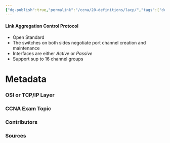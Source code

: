 ```yaml
---
{"dg-publish":true,"permalink":"/ccna/20-definitions/lacp/","tags":["defs_ccna"],"created":"2023-11-04T12:45:23.000-07:00","updated":"2023-11-06T17:07:15.359-08:00"}
---
```


#### Link Aggregation Control Protocol
- Open Standard
- The switches on both sides negotiate port channel creation and maintenance
- Interfaces are either *Active* or *Passive*
- Support sup to 16 channel groups

# Metadata
### OSI or TCP/IP Layer

### CCNA Exam Topic

### Contributors

### Sources
